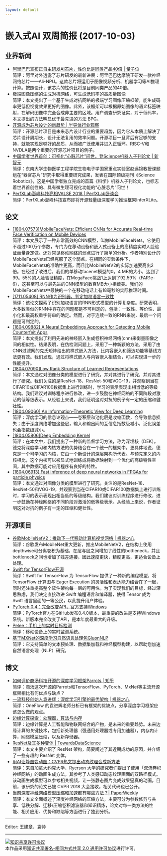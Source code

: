 ```yaml
---
layout: default
---
```


# 嵌入式AI 双周简报 (2017-10-03)

## 业界新闻

- [阿里巴巴宣布正自主研发AI芯片，性价比是同类产品40倍 | 量子位](https://mp.weixin.qq.com/s/u4ZJpvfg3zHNjoP_vlEssA)<br />
简评：阿里对外透露了芯片研发的最新进展：阿里巴巴达摩院正研发一款神经网络芯片——Ali-NPU。这款芯片将运用于图像视频分析、机器学习等AI推理计算。按照设计，该芯片的性价比将是目前同类产品的40倍。
- [极端图像压缩的生成对抗网络，可生成低码率的高质量图像](https://mp.weixin.qq.com/s/wzUbYyrBOxU-2bY-EJm4KA) <br />
简评：本文提出了一个基于生成对抗网络的极端学习图像压缩框架，能生成码率更低但视觉效果更好的图像。此外，该框架可以根据原始图像的语义标签映射，在解码图像中完全合成非主要的区域。用户调查研究证实，对于低码率，本文提出的方法明显优于最先进的方法 BPG。
- [开源成为芯片设计的新趋势 | 半导体行业观察](https://mp.weixin.qq.com/s/aZlhkk_y5RXXqefAIUXmew)<br /> 
简评：开源芯片项目是未来芯片设计行业的重要趋势，因为它从本质上解决了芯片设计周期长，设计无法复用的效率问题。开源项目一旦背后有足够的支持，就能实现足够好的品质，从而被广泛使用并进入正循环。RISC-V和NVDLA是两个重要的开源芯片项目的例子。
- [中国学者世界首创：可视化“心脏芯片”问世，登Science机器人子刊论文 | 新智元](https://mp.weixin.qq.com/s/aSH4wUoD0im0lRAYIUYGiA)<br />
简评：东南大学生物医学工程学院生物电子学国家重点实验室赵远锦教授课题组在“器官芯片”研究中取得重要研究成果，发表在国际顶级期刊《Science Robotics》，这是中国学者独立完成的首篇《科学》机器人子刊论文，也标志着世界首创性的、具有微生理可视化功能的“心脏芯片”问世！
- [PerfXLab澎峰科技亮相VALSE 2018 | PerfXLab卧谈会](https://mp.weixin.qq.com/s/TYVsVOmWcgSodJph2yk_VQ)<br />
简评：PerfXLab澎峰科技宣布即将开源轻量级深度学习推理框架InferXLite。

## 论文

- [[1804.07573]MobileFaceNets: Efficient CNNs for Accurate Real-time Face Verification on Mobile Devices ](https://arxiv.org/abs/1804.07573)<br />
简评：本文展示了一种非常高效的CNN模型，叫做MobileFaceNets，它使用不超过100万个参数，专门为在移动设备和嵌入式设备上的高精度实时人脸验证而量身定做。还对常见移动网络的弱点进行了简单的分析。作者特别设计的MobileFaceNets已经克服了这个弱点。在相同的实验条件下，MobileFaceNets的准确性更高，而且比MobileNetV2的实际加速要高出2倍。在经过了改进后，我们的单移动facenet模型的0。4 MB的大小，达到了99。55%的人脸验证精度，在MegaFace挑战1上达到了92.59%（FAR1e-6），这甚至可以与最先进的CNN模型的数百MB大小相媲美。我们的MobileFaceNets中最快的一个在移动电话上有18毫秒的实际推理时间。
- [[1711.05408] RNN作为识别器，判定加权语言一致性](https://arxiv.org/pdf/1711.05408.pdf)<br />
简评：该论文探索了识别加权语言的RNN形式模型的计算复杂度。研究表明，大多数类似的RNN中存在的问题都是不可判定的，包括：一致性、等价性、最小化和最高权重字符串的确定。然而，对于连续一致的RNN来说，最后一个问题是可判定的。
- [[1804.09882] A Neural Embeddings Approach for Detecting Mobile Counterfeit Apps](https://arxiv.org/abs/1804.09882)<br />
简评：本文提出了利用先进的神经嵌入生成卷积神经网络(cnn)来衡量图像之间的相似性。结果表明，在伪检测问题上，采用了一种新颖的方法，采用了由CNN过滤网的克氏矩阵给出的样式嵌入方法，比内容嵌入和筛选功能等基线方法更有效。我们发现，通过将样式嵌入与内容嵌入相结合，可以实现进一步的性能提升。
- [[1804.07090]Low Rank Structure of Learned Representations ](https://arxiv.org/abs/1804.07090)<br />
简评：本文通过对图像分类的模型进行了研究，并对其进行了研究，并对其进行了研究。我们关注的是ResNet-18、ResNet-50和VGG-19，并观察到当在CIFAR10或CIFAR100数据集上进行训练时，学习的表示表现出相当低的等级结构。我们建议对训练程序进行修改，进一步鼓励在神经网络的不同阶段对激活的低等级表示。从经验上来说，我们证明这对对抗的例子有一定的压缩和健壮性。
- [[1804.09060] An Information-Theoretic View for Deep Learning](https://arxiv.org/abs/1804.09060)<br />
简评：深度学习的信息论观点——卷积层和池化层是收缩函数，会导致信息损失；由于深度网络增加这些层，输入和输出间的互信息指数级减小，泛化误差也会指数级减小。
- [[1804.05806]Deep Embedding Kernel ](https://arxiv.org/abs/1804.05806)<br />
简评：在本文中，我们提出了一种新的监督学习方法，称为深埋核（DEK）。德克将深度学习和内核方法的优势结合在一个统一的框架中。更具体地说，德克是一个可学习的内核，它由一个新设计的深层架构所代表。与预先定义的内核相比，这个内核可以被显式地训练成将数据映射到一个优化的高级特性空间，其中数据可能对应用程序有良好的特性。
- [[1804.06913] Fast inference of deep neural networks in FPGAs for particle physics](https://arxiv.org/abs/1804.06913)<br />
简评：本文通过对图像分类的模型进行了研究。关注的是ResNet-18、ResNet-50和VGG-19，并观察到当在CIFAR10或CIFAR100数据集上进行训练时，学习的表示表现出相当低的等级结构。我们建议对训练程序进行修改，进一步鼓励在神经网络的不同阶段对激活的低等级表示。从经验上来说，作者证明这对对抗的例子有一定的压缩和健壮性。

## 开源项目


- [谷歌MobileNetV2：推动下一代移动计算机视觉网络 | 机器之心](https://mp.weixin.qq.com/s/lsaJeqYJTsY025t1qv6dmQ)<br />
简评：谷歌发布MobileNet重大更新，推出MobileNetV2，在结构上使用depthwise可分离卷积为基础，在层与层之间增加了线性的bottleneck，并且bottleneck之间也增加了残差连接，因此速度更快，精度更高，更适合设备上处理。
- [Swift for TensorFlow开源](https://github.com/tensorflow/swift)<br />
简评：Swift for TensorFlow 为 TensorFlow 提供了一种新的编程模型，将 TensorFlow 计算图与 Eager Execution 的灵活性和表达能力结合在了一起，同时还注重提高整个软件架构每一层的可用性。为了实现我们的目标，经过深思熟虑，我们决定直接改进 Swift 编程语言和编译器，使得 Tensor 成为 Swift 语言里面的一等公民，以此提升用户体验。
- [PyTorch 0.4：完全改变API，官方支持Windows](https://github.com/pytorch/pytorch/releases/tag/v0.4.0)<br />
简评：PyTorch官方在GitHub发布0.4.0版本，最重要的改进是支持Windows系统。新版本完全改变了API，是本年度最重大的升级。
- [Pelee：手机上的实时目标检测](https://github.com/Robert-JunWang/Pelee)<br />
简评：移动设备上的实时监测系统。
- [基于MXNet的深度学习自然语言处理包GluonNLP](https://github.com/dmlc/gluon-nlp)<br />
简评：它支持简单的文本预处理、数据集加载和神经模型构建，以帮助您加速自然语言处理（NLP）研究。

## 博文

- [如何评价商汤科技开源的深度学习框架Parrots | 知乎](https://www.zhihu.com/question/274662181/answer/376554975)<br />
简评：商汤这次开源的Parrots和TensorFlow、PyTorch、MxNet等主流开源框架相比有何优点与缺点？
- [一流科技创始人袁进辉：深度学习引擎的最优架构 | 机器之心](https://mp.weixin.qq.com/s/WUcDaYbbVgBtSUP4BhQebg)<br />
简评：OneFlow 的袁进辉老师分析已有框架的优缺点，分享深度学习框架应该怎么做的观点。
- [边缘计算探索：处理器，算法与内存](https://mp.weixin.qq.com/s/k1QAdvhbsaR6WJjVX9vZkA)<br />
简评：边缘计算是人工智能和物联网结合的产物，是未来的重要趋势。未来边缘计算的关键技术，包括新处理器（强通用处理器或专用加速器），内存内计算，网络模型压缩，以及新存储器。
- [ResNet及其多种变体 | TowardsDataScience](https://mp.weixin.qq.com/s/7fWh2dovmfbsF8afaX9UOg)<br />
简评：本文主要介绍了 ResNet 架构，简要阐述了其近期成功的原因，并介绍了一些有趣的 ResNet 变体。
- [用AI让静图变动图：CVPR热文提出动态纹理合成新方法](https://mp.weixin.qq.com/s/73mkWlqJsVdu9m1kPDvfbQ)<br />
简评：来自加拿大约克大学、Ryerson 大学的研究者们提出了使用「双流卷积神经网络」的动画生成方法，其参考了人类感知动态纹理画面的双路径模式。该动画生成模型可以参考相关视频，让一张静态图片变成效果逼真的动画。目前，该研究的论文已被 CVPR 2018 大会接收，相关代码也已公开。
- [当前深度神经网络模型压缩和加速都有哪些方法？| PaperWeekly](https://mp.weixin.qq.com/s/JnW7RnOQKG-dPOOAQeOmSA)<br />
简评：本文全面概述了深度神经网络的压缩方法，主要可分为参数修剪与共享、低秩分解、迁移/压缩卷积滤波器和知识精炼，论文对每一类方法的性能、相关应用、优势和缺陷等方面进行了独到分析。

----

Editor: 王建章、袁帅

----

<a rel="license" href="http://creativecommons.org/licenses/by-sa/2.0/"><img alt="知识共享许可协议" style="border-width:0" src="https://i.creativecommons.org/l/by-sa/2.0/88x31.png" /></a><br />本作品采用<a rel="license" href="http://creativecommons.org/licenses/by-sa/2.0/">知识共享署名-相同方式共享 2.0 通用许可协议</a>进行许可。
